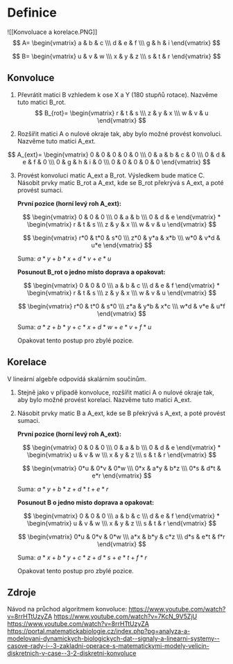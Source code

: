 # Definice
![[Konvoluace a korelace.PNG]]
$$
A=
\begin{vmatrix}
a & b & c \\\
d & e & f \\\
g & h & i
\end{vmatrix}
$$

$$
B=
\begin{vmatrix}
u & v & w \\\
x & y & z \\\
s & t & r
\end{vmatrix}
$$
## Konvoluce
1. Převrátit matici B vzhledem k ose X a Y (180 stupňů rotace). Nazvěme tuto matici B_rot.
$$
B_{rot}=
\begin{vmatrix}
r & t & s \\\
z & y & x \\\
w & v & u
\end{vmatrix}
$$

2. Rozšířit matici A o nulové okraje tak, aby bylo možné provést konvoluci. Nazvěme tuto matici A_ext.

$$
A_{ext}=
\begin{vmatrix}
0 & 0 & 0 & 0 & 0 \\\
0 & a & b & c & 0 \\\
0 & d & e & f & 0 \\\
0 & g & h & i & 0 \\\
0 & 0 & 0 & 0 & 0
\end{vmatrix}
$$

3. Provést konvoluci matic A_ext a B_rot. Výsledkem bude matice C.
    Násobit prvky matic B_rot a A_ext, kde se B_rot překrývá s A_ext, a poté provést sumaci.

    **První pozice (horní levý roh A_ext):**

    $$
    \begin{vmatrix}
    0 & 0 & 0 \\\
    0 & a & b \\\
    0 & d & e
    \end{vmatrix}
    *
    \begin{vmatrix}
    r & t & s \\\
    z & y & x \\\
    w & v & u
    \end{vmatrix}
    $$

    $$
    \begin{vmatrix}
    r*0 & t*0 & s*0 \\\
    z*0 & y*a & x*b \\\
    w*0 & v*d & u*e
    \end{vmatrix}
    $$

    Suma: $a*y+b*x+d*v+e*u$

    **Posunout B_rot o jedno místo doprava a opakovat:**

    $$
    \begin{vmatrix}
    0 & 0 & 0 \\\
    a & b & c \\\
    d & e & f
    \end{vmatrix}
    *
    \begin{vmatrix}
    r & t & s \\\
    z & y & x \\\
    w & v & u
    \end{vmatrix}
    $$

    $$
    \begin{vmatrix}
    r*0 & t*0 & s*0 \\\
    z*a & y*b & x*c \\\
    w*d & v*e & u*f
    \end{vmatrix}
    $$

    Suma: $a*z+b*y+c*x+d*w+e*v+f*u$

    Opakovat tento postup pro zbylé pozice.


## Korelace
V lineární algebře odpovídá skalárním součinům.

1. Stejně jako v případě konvoluce, rozšířit matici A o nulové okraje tak, aby bylo možné provést korelaci. Nazvěme tuto matici A_ext.

2. Násobit prvky matic B a A_ext, kde se B překrývá s A_ext, a poté provést sumaci.

    **První pozice (horní levý roh A_ext):**

    $$
    \begin{vmatrix}
    0 & 0 & 0 \\\
    0 & a & b \\\
    0 & d & e
    \end{vmatrix}
    *
    \begin{vmatrix}
    u & v & w \\\
    x & y & z \\\
    s & t & r
    \end{vmatrix}
    $$

    $$
    \begin{vmatrix}
    0*u & 0*v & 0*w \\\
    0*x & a*y & b*z \\\
    0*s & d*t & e*r
    \end{vmatrix}
    $$

    Suma: $a*y+b*z+d*t+e*r$

    **Posunout B o jedno místo doprava a opakovat:**

    $$
    \begin{vmatrix}
    0 & 0 & 0 \\\
    a & b & c \\\
    d & e & f
    \end{vmatrix}
    *
    \begin{vmatrix}
    u & v & w \\\
    x & y & z \\\
    s & t & r
    \end{vmatrix}
    $$

    $$
    \begin{vmatrix}
    0*u & 0*v & 0*w \\\
    a*x & b*y & c*z \\\
    d*s & e*t & f*r
    \end{vmatrix}
    $$

    Suma: $a*x+b*y+c*z+d*s+e*t+f*r$

    Opakovat tento postup pro zbylé pozice.

## Zdroje
Návod na průchod algoritmem konvoluce:
https://www.youtube.com/watch?v=8rrHTtUzyZA
https://www.youtube.com/watch?v=7KcN_9V5ZjU
https://www.youtube.com/watch?v=8rrHTtUzyZA
https://portal.matematickabiologie.cz/index.php?pg=analyza-a-modelovani-dynamickych-biologickych-dat--signaly-a-linearni-systemy--casove-rady-i--3-zakladni-operace-s-matematickymi-modely-velicin-diskretnich-v-case--3-2-diskretni-konvoluce